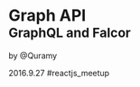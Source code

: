 
<h1>
  Graph API <br />
<span style="font-size:.8em">
  GraphQL and Falcor
</span>
</h1>

by @Quramy

2016.9.27 \#reactjs_meetup
